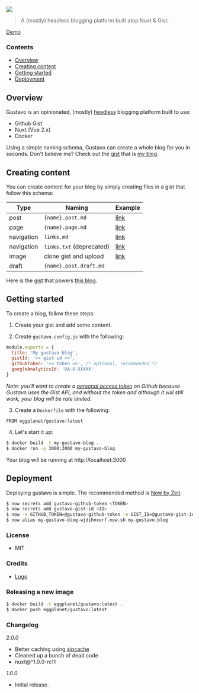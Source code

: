 <img src="https://cloud.githubusercontent.com/assets/659829/24072589/a5b60f90-0ba6-11e7-865b-d2356c16e280.jpg">

> A (mostly) headless blogging platform built atop Nuxt & Gist.

[Demo](https://www.briangonzalez.org)

### Contents

- [Overview](#overview)
- [Creating content](#creating-content)
- [Getting started](#getting-started)
- [Deployment](#deployment)

## Overview

Gustavo is an opinionated, (mostly) [headless](https://headlesscms.org/) blogging
platform built to use:

- Github Gist
- Nuxt (Vue 2.x)
- Docker

Using a simple naming schema, Gustavo can create a whole blog for you in seconds. Don't believe me?
Check out the [gist](https://gist.github.com/briangonzalez/2ece66bfffff31ddc230ca8342e80b3e) that is [my blog](https://www.briangonzalez.org).

## Creating content

You can create content for your blog by simply creating
files in a gist that follow this schema:

| Type        | Naming                  | Example                                                                                                             |
|-------------|-------------------------| --------------------------------------------------------------------------------------------------------------------|
| post        | `{name}.post.md`        | [link](https://gist.github.com/briangonzalez/2ece66bfffff31ddc230ca8342e80b3e#file-lazy-leadership-post-md)         |
| page        | `{name}.page.md`        | [link](https://gist.github.com/briangonzalez/2ece66bfffff31ddc230ca8342e80b3e#file-about-page-md)                   |
| navigation  | `links.md`              | [link](https://gist.github.com/briangonzalez/2ece66bfffff31ddc230ca8342e80b3e#file-links-md)                       |
| navigation  | `links.txt` (deprecated)| [link](https://gist.github.com/briangonzalez/2ece66bfffff31ddc230ca8342e80b3e#file-links-txt)                       |
| image       | clone gist and upload   | [link](https://gist.github.com/briangonzalez/2ece66bfffff31ddc230ca8342e80b3e#file-your-speed-jpg)                  |
| draft       | `{name}.post.draft.md`  |                                                                                                                     |

Here is the [gist](https://gist.github.com/briangonzalez/2ece66bfffff31ddc230ca8342e80b3e)
that powers [this blog](https://www.briangonzalez.org).

## Getting started

To create a blog, follow these steps:

1. Create your gist and add some content.

2. Create `gustavo.config.js` with the following:

```js
module.exports = {
  title: 'My gustavo blog',
  gistId: '<< gist id >>',
  githubToken: '<< token >>', /* optional, recommended */
  googleAnalyticsId: 'UA-X-XXXXX'
}
```

_Note: you'll want to create a [personal access token](https://github.com/settings/tokens) on Github because Gustavo uses the Gist API, and without the token and although it will still work, your blog will be rate limited._

3. Create a `Dockerfile` with the following:

```docker
FROM eggplanet/gustavo:latest
```

4. Let's start it up:

```bash
$ docker build -t my-gustavo-blog .
$ docker run -p 3000:3000 my-gustavo-blog
```

Your blog will be running at http://localhost:3000

## Deployment

Deploying gustavo is simple. The recommended method is [Now by Zeit](https://zeit.co/now).

```bash
$ now secrets add gustavo-github-token <TOKEN>
$ now secrets add gustavo-gist-id <ID>
$ now -e GITHUB_TOKEN=@gustavo-github-token -e GIST_ID=@gustavo-gist-id --docker
$ now alias my-gustavo-blog-wjdihnxorf.now.sh my-gustavo.blog
```

### License

- MIT

### Credits

- [Logo](https://thenounproject.com/search/?q=man&i=542085)

### Releasing a new image

```bash
$ docker build -t eggplanet/gustavo:latest .
$ docker push eggplanet/gustavo:latest
```

### Changelog

_2.0.0_

- Better caching using [aipcache](https://github.com/kwhitley/apicache)
- Cleaned up a bunch of dead code
- nuxt@^1.0.0-rc11

_1.0.0_

- Initial release.
